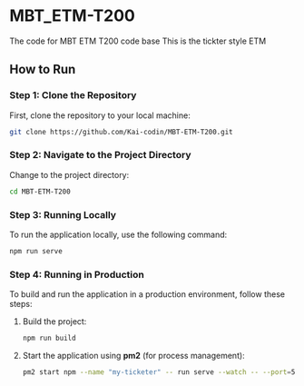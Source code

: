 # MBT_ETM-T200
The code for MBT ETM T200 code base
This is the tickter style ETM

## How to Run

### Step 1: Clone the Repository
First, clone the repository to your local machine:

```bash
git clone https://github.com/Kai-codin/MBT-ETM-T200.git
```

### Step 2: Navigate to the Project Directory
Change to the project directory:

```bash
cd MBT-ETM-T200
```

### Step 3: Running Locally
To run the application locally, use the following command:

```bash
npm run serve
```

### Step 4: Running in Production
To build and run the application in a production environment, follow these steps:

1. Build the project:

    ```bash
    npm run build
    ```

2. Start the application using **pm2** (for process management):

    ```bash
    pm2 start npm --name "my-ticketer" -- run serve --watch -- --port=5000 --host=0.0.0.0 --output ~/.pm2/logs/my-ticketer-out.log --error ~/.pm2/logs/my-ticketer-error.log
    ```
